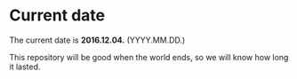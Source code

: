 # Current date

The current date is **2016.12.04.** (YYYY.MM.DD.)

This repository will be good when the world ends, so we will know how long it lasted.
